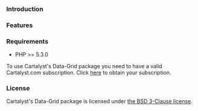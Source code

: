 <a name="introduction"></a>
### Introduction

<a name="features"></a>
### Features

<a name="requirements"></a>
### Requirements

- PHP >= 5.3.0

To use Cartalyst's Data-Grid package you need to have a valid Cartalyst.com subscription. Click [here](https://www.cartalyst.com/pricing) to obtain your subscription.

<a name="license"></a>
### License

Cartalyst's Data-Grid package is licensed under [the BSD 3-Clause license](/data-grid/overview/license).
